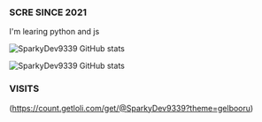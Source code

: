 ### SCRE SINCE 2021

I'm learing python and js

![SparkyDev9339 GitHub stats](https://github-readme-stats.vercel.app/api?username=SparkyDev9339&layout=compact&langs_count=7&theme=dracula)

![SparkyDev9339 GitHub stats](https://github-readme-stats.vercel.app/api/top-langs/?username=SparkyDev9339&layout=compact&langs_count=7&theme=dracula)

### VISITS
(https://count.getloli.com/get/@SparkyDev9339?theme=gelbooru)
